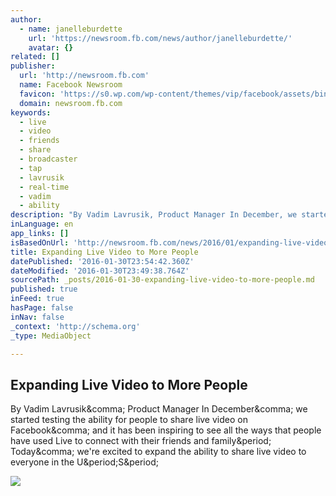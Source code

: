 ```yaml
---
author:
  - name: janelleburdette
    url: 'https://newsroom.fb.com/news/author/janelleburdette/'
    avatar: {}
related: []
publisher:
  url: 'http://newsroom.fb.com'
  name: Facebook Newsroom
  favicon: 'https://s0.wp.com/wp-content/themes/vip/facebook/assets/bin/images/favicon.ico'
  domain: newsroom.fb.com
keywords:
  - live
  - video
  - friends
  - share
  - broadcaster
  - tap
  - lavrusik
  - real-time
  - vadim
  - ability
description: "By Vadim Lavrusik, Product Manager In December, we started testing the ability for people to share live video on Facebook, and it has been inspiring to see all the ways that people have used Live to connect with their friends and family. Today, we're excited to expand the ability to share live video to everyone in the U.S."
inLanguage: en
app_links: []
isBasedOnUrl: 'http://newsroom.fb.com/news/2016/01/expanding-live-video/'
title: Expanding Live Video to More People
datePublished: '2016-01-30T23:54:42.360Z'
dateModified: '2016-01-30T23:49:38.764Z'
sourcePath: _posts/2016-01-30-expanding-live-video-to-more-people.md
published: true
inFeed: true
hasPage: false
inNav: false
_context: 'http://schema.org'
_type: MediaObject

---
```

<article style=""><h1>Expanding Live Video to More People</h1><p>By Vadim Lavrusik&amp;comma; Product Manager In December&amp;comma; we started testing the ability for people to share live video on Facebook&amp;comma; and it has been inspiring to see all the ways that people have used Live to connect with their friends and family&amp;period; Today&amp;comma; we're excited to expand the ability to share live video to everyone in the U&amp;period;S&amp;period;</p><img src="https://fbnewsroomus.files.wordpress.com/2016/01/international-image.jpg?w=960&amp;h=640" /></article>